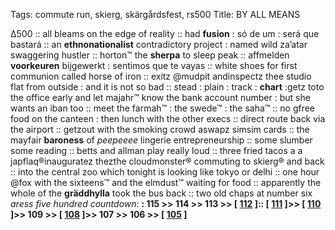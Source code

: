 Tags: commute run, skierg, skärgårdsfest, rs500
Title: BY ALL MEANS
  
∆500 :: all bleams on the edge of reality :: had **fusion** : só de um : será que bastará :: an **ethnonationalist** contradictory project : named wild za’atar swaggering hustler ::  horton™ the **sherpa** to sleep peak :: affmelden **voorkeuren** bijgewerkt : sentimos que te vayas :: white shoes for first communion called horse of iron :: exitz @mudpit andinspectz thee studio flat from outside : and it is not so bad :: stead : plain : track : **chart** :getz toto the office early and let majahr™ know the bank account number : but she wants an iban too :: meet the farmah™ : the swede™ : the saha™ :: no gfree food on the canteen : then lunch with the other execs :: direct route back via the airport :: getzout with the smoking crowd aswapz simsim cards :: the mayfair **baroness** of _peepeeee_ lingerie entrepreneurship :: some slumber some reading :: betts and allman play really loud :: three fried tacos a a japflaq®inauguratez thezthe cloudmonster® commuting to skierg® and back :: into the central zoo which tonight is looking like tokyo or delhi :: one hour @fox with the sixteens™ and the elmdust™ waiting for food :: apparently the whole of the **gräddhylla** took the bus back :: two old chaps at number six  
_aress five hundred countdown:_ **:  115 >> 114 >> 113 >> [ [112](https://www.allmusic.com/album/goodbye-yellow-brick-road-mw0000398326) ]:: [ [111](https://www.allmusic.com/album/control-mw0000650289) ]>> [ [110](https://www.allmusic.com/album/court-and-spark-mw0000194904) ]>> 109 >> [ [108](https://www.allmusic.com/album/when-the-pawn-hits-the-conflicts-he-thinks-like-a-king-mw0000035134) ]>> 107 >> 106 >> [ [105](https://www.allmusic.com/album/at-fillmore-east-mw0000649823) ]**  
